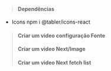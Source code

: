 > #### Dependências
* Icons
npm i @tabler/icons-react

> #### Criar um video configuração Fonte
> #### Criar um video Next/Image
> #### Criar um video Next fetch list